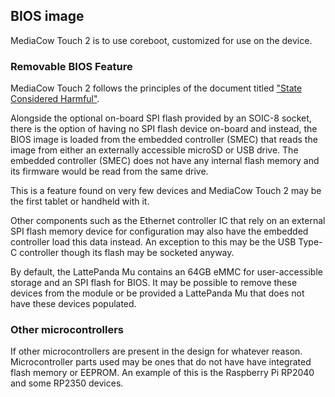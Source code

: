 
## BIOS image
MediaCow Touch 2 is to use coreboot, customized for use on the device. 

### Removable BIOS Feature
MediaCow Touch 2 follows the principles of the document titled ["State Considered Harmful"](https://blog.invisiblethings.org/papers/2015/state_harmful.pdf).

Alongside the optional on-board SPI flash provided by an SOIC-8 socket, there is the option of having no SPI flash device on-board and instead, the BIOS image is loaded from the embedded controller (SMEC) that reads the image from either an externally accessible microSD or USB drive. The embedded controller (SMEC) does not have any internal flash memory and its firmware would be read from the same drive.

This is a feature found on very few devices and MediaCow Touch 2 may be the first tablet or handheld with it.

Other components such as the Ethernet controller IC that rely on an external SPI flash memory device for configuration may also have the embedded controller load this data instead. An exception to this may be the USB Type-C controller though its flash may be socketed anyway.

By default, the LattePanda Mu contains an 64GB eMMC for user-accessible storage and an SPI flash for BIOS. It may be possible to remove these devices from the module or be provided a LattePanda Mu that does not have these devices populated.

### Other microcontrollers
If other microcontrollers are present in the design for whatever reason. Microcontroller parts used may be ones that do not have have integrated flash memory or EEPROM. An example of this is the Raspberry Pi RP2040 and some RP2350 devices. 